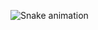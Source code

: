  ![Snake animation](https://github.com/MatheusDevCastro/MatheusDevCastro/blob/output/github-contribution-grid-snake.svg)
